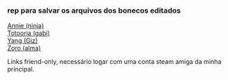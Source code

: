 ### rep para salvar os arquivos dos bonecos editados

[Annie (ninja)](https://steamcommunity.com/sharedfiles/filedetails/?id=2554361633)  
[Totooria (gabi)](https://steamcommunity.com/sharedfiles/filedetails/?id=2554435327)  
[Yang (Giz)](https://steamcommunity.com/sharedfiles/filedetails/?id=2554456683)  
[Zoro (alma)](https://steamcommunity.com/sharedfiles/filedetails/?id=2554447589)  

Links friend-only, necessário logar com uma conta steam amiga da minha principal.

